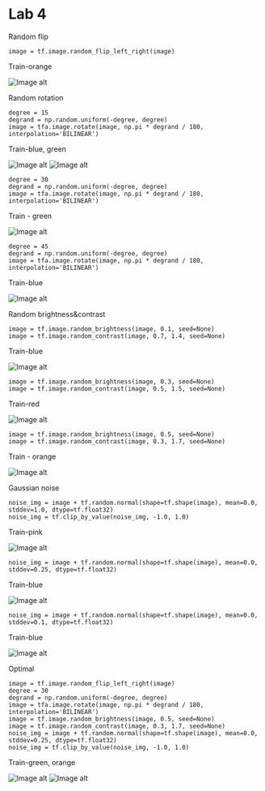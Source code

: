 # Lab 4

Random flip
    
    image = tf.image.random_flip_left_right(image)

Train-orange


![Image alt](https://github.com/DmitryLemon/SMOMI/blob/lab3try2/Graphs/4_1-tror.png)

Random rotation

    degree = 15
    degrand = np.random.uniform(-degree, degree)
    image = tfa.image.rotate(image, np.pi * degrand / 180, interpolation='BILINEAR')

Train-blue, green


![Image alt](https://github.com/DmitryLemon/SMOMI/blob/lab3try2/Graphs/4_2-15-trbl.png)
![Image alt](https://github.com/DmitryLemon/SMOMI/blob/lab3try2/Graphs/4_2-15-trgr.png)

    degree = 30
    degrand = np.random.uniform(-degree, degree)
    image = tfa.image.rotate(image, np.pi * degrand / 180, interpolation='BILINEAR')
    
Train - green

![Image alt](https://github.com/DmitryLemon/SMOMI/blob/lab3try2/Graphs/4_2-30-trgr.png)


    degree = 45
    degrand = np.random.uniform(-degree, degree)
    image = tfa.image.rotate(image, np.pi * degrand / 180, interpolation='BILINEAR')

Train-blue

![Image alt](https://github.com/DmitryLemon/SMOMI/blob/lab3try2/Graphs/4_2-45-trbl.png)

Random brightness&contrast

    image = tf.image.random_brightness(image, 0.1, seed=None)
    image = tf.image.random_contrast(image, 0.7, 1.4, seed=None)

Train-blue

![Image alt](https://github.com/DmitryLemon/SMOMI/blob/lab3try2/Graphs/4_3-2-trbl.png)

    image = tf.image.random_brightness(image, 0.3, seed=None)
    image = tf.image.random_contrast(image, 0.5, 1.5, seed=None)

Train-red

![Image alt](https://github.com/DmitryLemon/SMOMI/blob/lab3try2/Graphs/4_3-2-trrd.png)

    image = tf.image.random_brightness(image, 0.5, seed=None)
    image = tf.image.random_contrast(image, 0.3, 1.7, seed=None)
    
Train - orange

![Image alt](https://github.com/DmitryLemon/SMOMI/blob/lab3try2/Graphs/4_3-3-tror.png)


Gaussian noise

    noise_img = image + tf.random.normal(shape=tf.shape(image), mean=0.0, stddev=1.0, dtype=tf.float32)
    noise_img = tf.clip_by_value(noise_img, -1.0, 1.0)

Train-pink

![Image alt](https://github.com/DmitryLemon/SMOMI/blob/lab3try2/Graphs/4_4-trpn.png)

    noise_img = image + tf.random.normal(shape=tf.shape(image), mean=0.0, stddev=0.25, dtype=tf.float32)
    
Train-blue

![Image alt](https://github.com/DmitryLemon/SMOMI/blob/lab3try2/Graphs/4_4-25.png)

    noise_img = image + tf.random.normal(shape=tf.shape(image), mean=0.0, stddev=0.1, dtype=tf.float32)
    
Train-blue

![Image alt](https://github.com/DmitryLemon/SMOMI/blob/lab3try2/Graphs/4_4-10.png)


Optimal

    image = tf.image.random_flip_left_right(image)
    degree = 30
    degrand = np.random.uniform(-degree, degree)
    image = tfa.image.rotate(image, np.pi * degrand / 180, interpolation='BILINEAR')
    image = tf.image.random_brightness(image, 0.5, seed=None)
    image = tf.image.random_contrast(image, 0.3, 1.7, seed=None)
    noise_img = image + tf.random.normal(shape=tf.shape(image), mean=0.0, stddev=0.25, dtype=tf.float32)
    noise_img = tf.clip_by_value(noise_img, -1.0, 1.0)

Train-green, orange

![Image alt](https://github.com/DmitryLemon/SMOMI/blob/lab3try2/Graphs/4_5-1-new.png)
![Image alt](https://github.com/DmitryLemon/SMOMI/blob/lab3try2/Graphs/4_5-2-new.png)
